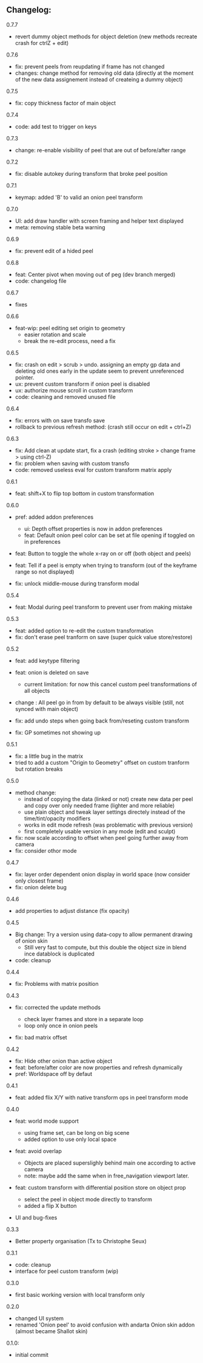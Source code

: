 ## Changelog:


0.7.7

- revert dummy object methods for object deletion (new methods recreate crash for ctrlZ + edit)

0.7.6

- fix: prevent peels from reupdating if frame has not changed
- changes: change method for removing old data (directly at the moment of the new data assignement instead of createing a dummy object)

0.7.5

- fix: copy thickness factor of main object

0.7.4

- code: add test to trigger on keys

0.7.3

- change: re-enable visibility of peel that are out of before/after range

0.7.2

- fix: disable autokey during transform that broke peel position

0.7.1

- keymap: added 'B' to valid an onion peel transform

0.7.0

- UI: add draw handler with screen framing and helper text displayed
- meta: removing stable beta warning

0.6.9

- fix: prevent edit of a hided peel

0.6.8

- feat: Center pivot when moving out of peg (dev branch merged)
- code: changelog file

0.6.7

- fixes

0.6.6

- feat-wip: peel editing set origin to geometry
    - easier rotation and scale
    - break the re-edit process, need a fix

0.6.5

- fix: crash on edit > scrub > undo. assigning an empty gp data and deleting old ones early in the update seem to prevent unreferenced pointer.
- ux: prevent custom transform if onion peel is disabled
- ux: authorize mouse scroll in custom transform
- code: cleaning and removed unused file

0.6.4

- fix: errors with on save transfo save
- rollback to previous refresh method: (crash still occur on edit + ctrl+Z)

0.6.3

- fix: Add clean at update start, fix a crash (editing stroke > change frame > using ctrl-Z)
- fix: problem when saving with custom transfo
- code: removed useless eval for custom transform matrix apply

0.6.1

- feat: shift+X to flip top bottom in custom transformation

0.6.0

- pref: added addon preferences
    - ui: Depth offset properties is now in addon preferences
    - feat: Default onion peel color can be set at file opening if toggled on in preferences

- feat: Button to toggle the whole x-ray on or off (both object and peels)
- feat: Tell if a peel is empty when trying to transform (out of the keyframe range so not displayed)
- fix: unlock middle-mouse during transform modal


0.5.4

- feat: Modal during peel transform to prevent user from making mistake

0.5.3

- feat: added option to re-edit the custom transformation
- fix: don't erase peel tranform on save (super quick value store/restore)


0.5.2

- feat: add keytype filtering
- feat: onion is deleted on save
    - current limitation: for now this cancel custom peel transformations of all objects

- change : All peel go in from by default to be always visible (still, not synced with main object)
- fix: add undo steps when going back from/reseting custom transform
- fix: GP sometimes not showing up


0.5.1

- fix: a little bug in the matrix
- tried to add a custom "Origin to Geometry" offset on custom tranform but rotation breaks

0.5.0

- method change:
    - instead of copying the data (linked or not) create new data per peel and copy over only needed frame (lighter and more reliable)
    - use plain object and tweak layer settings directely instead of the time/tint/opacity modifiers
    - works in edit mode refresh (was problematic with previous version)
    - first completely usable version in any mode (edit and sculpt) 
- fix: now scale according to offset when peel going further away from camera
- fix: consider othor mode

0.4.7

- fix: layer order dependent onion display in world space (now consider only closest frame)
- fix: onion delete bug

0.4.6

- add properties to adjust distance (fix opacity)

0.4.5

- Big change: Try a version using data-copy to allow permanent drawing of onion skin
    - Still very fast to compute, but this double the object size in blend ince datablock is duplicated
- code: cleanup

0.4.4

- fix: Problems with matrix position

0.4.3

- fix: corrected the update methods
    - check layer frames and store in a separate loop
    - loop only once in onion peels

- fix: bad matrix offset

0.4.2

- fix: Hide other onion than active object
- feat: before/after color are now properties and refresh dynamically
- pref: Worldspace off by defaut

0.4.1

- feat: added flix X/Y with native transform ops in peel transform mode 

0.4.0

- feat: world mode support
    - using frame set, can be long on big scene
    - added option to use only local space

- feat: avoid overlap
    - Objects are placed superslighly behind main one according to active camera
    - note: maybe add the same when in free_navigation viewport later.

- feat: custom transform with differential position store on object prop
    - select the peel in object mode directly to transform
    - added a flip X button 

- UI and bug-fixes


0.3.3

- Better property organisation (Tx to Christophe Seux)

0.3.1

- code: cleanup
- interface for peel custom transform (wip)

0.3.0

- first basic working version with local transform only

0.2.0

- changed UI system
- renamed 'Onion peel' to avoid confusion with andarta Onion skin addon (almost became Shallot skin)

0.1.0:

- initial commit